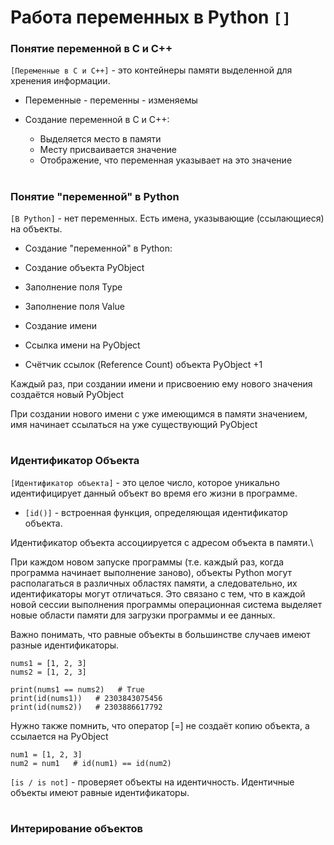 # Работа переменных в Python `[]`

### Понятие переменной в С и С++

 `[Переменные в С и С++]` - это контейнеры памяти выделенной для хренения информации.

- Переменные - переменны - изменяемы

- Создание переменной в С и С++:

     - Выделяется место в памяти
     - Месту присваивается значение
     - Отображение, что переменная указывает на это значение
#

### Понятие "переменной" в Python

 `[В Python]` - нет переменных.  Есть имена, указывающие (ссылающиеся) на объекты.

- Создание "переменной" в Python:

- Создание объекта PyObject
- Заполнение поля Type
- Заполнение поля Value
- Создание имени
- Ссылка имени на PyObject
- Счётчик ссылок (Reference Count) объекта PyObject +1

Каждый раз, при создании имени и присвоению ему нового значения создаётся новый PyObject

При создании нового имени с уже имеющимся в памяти значением, имя начинает ссылаться на уже существующий PyObject

#

### Идентификатор Объекта

`[Идентификатор объекта]` -  это целое число, которое уникально идентифицирует данный объект во время его жизни в программе.

- `[id()]` - встроенная функция, определяющая идентификатор объекта.

Идентификатор объекта ассоциируется с адресом объекта в памяти.\

При каждом новом запуске программы (т.е. каждый раз, когда программа начинает выполнение заново), объекты Python могут располагаться в различных областях памяти, а следовательно, их идентификаторы могут отличаться. Это связано с тем, что в каждой новой сессии выполнения программы операционная система выделяет новые области памяти для загрузки программы и ее данных.

Важно понимать, что равные объекты в большинстве случаев имеют разные идентификаторы.

```
nums1 = [1, 2, 3]
nums2 = [1, 2, 3]

print(nums1 == nums2)   # True
print(id(nums1))   # 2303843075456
print(id(nums2))   # 2303886617792
```

Нужно также помнить, что оператор [=] не создаёт копию объекта, а ссылается на PyObject

```
num1 = [1, 2, 3]
num2 = num1   # id(num1) == id(num2)
```

`[is / is not]` - проверяет объекты на идентичность. Идентичные объекты имеют равные идентификаторы.

#

### Интерирование объектов



















 
